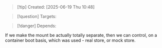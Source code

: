 
>[!tip] Created: [2025-06-19 Thu 10:48]

>[!question] Targets: 

>[!danger] Depends: 

If we make the mount be actually totally separate, then we can control, on a container boot basis, which was used - real store, or mock store.